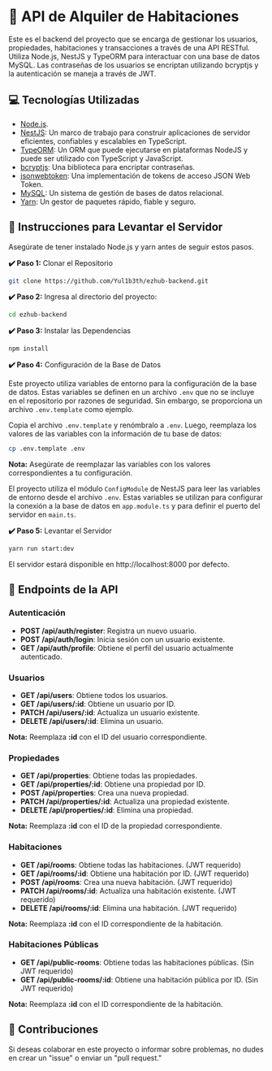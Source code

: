 # 🚀 API de Alquiler de Habitaciones

Este es el backend del proyecto que se encarga de gestionar los usuarios, propiedades, habitaciones y transacciones a través de una API RESTful. Utiliza Node.js, NestJS y TypeORM para interactuar con una base de datos MySQL. Las contraseñas de los usuarios se encriptan utilizando bcryptjs y la autenticación se maneja a través de JWT.

## 💻 Tecnologías Utilizadas

- [Node.js](https://nodejs.org/).
- [NestJS](https://nestjs.com/): Un marco de trabajo para construir aplicaciones de servidor eficientes, confiables y escalables en TypeScript.
- [TypeORM](https://typeorm.io/): Un ORM que puede ejecutarse en plataformas NodeJS y puede ser utilizado con TypeScript y JavaScript.
- [bcryptjs](https://docs.nestjs.com/security/encryption-and-hashing#hashing): Una biblioteca para encriptar contraseñas.
- [jsonwebtoken](https://docs.nestjs.com/security/authentication#jwt-token): Una implementación de tokens de acceso JSON Web Token.
- [MySQL](https://www.mysql.com/): Un sistema de gestión de bases de datos relacional.
- [Yarn](https://yarnpkg.com/): Un gestor de paquetes rápido, fiable y seguro.

## 📌 Instrucciones para Levantar el Servidor

Asegúrate de tener instalado Node.js y yarn antes de seguir estos pasos.

**✔️ Paso 1:** Clonar el Repositorio

```bash
git clone https://github.com/Yul1b3th/ezhub-backend.git
```

**✔️ Paso 2:** Ingresa al directorio del proyecto:

```bash
cd ezhub-backend
```

**✔️ Paso 3:** Instalar las Dependencias

```bash
npm install
```

**✔️ Paso 4:** Configuración de la Base de Datos

Este proyecto utiliza variables de entorno para la configuración de la base de datos. Estas variables se definen en un archivo `.env` que no se incluye en el repositorio por razones de seguridad. Sin embargo, se proporciona un archivo `.env.template` como ejemplo.

Copia el archivo `.env.template` y renómbralo a `.env`. Luego, reemplaza los valores de las variables con la información de tu base de datos:

```bash
cp .env.template .env
```

**Nota:** Asegúrate de reemplazar las variables con los valores correspondientes a tu configuración.

El proyecto utiliza el módulo `ConfigModule` de NestJS para leer las variables de entorno desde el archivo `.env`. Estas variables se utilizan para configurar la conexión a la base de datos en `app.module.ts` y para definir el puerto del servidor en `main.ts`.

**✔️ Paso 5:** Levantar el Servidor

```bash
yarn run start:dev
```

El servidor estará disponible en http://localhost:8000 por defecto.

## 🚧 Endpoints de la API

### Autenticación

- **POST /api/auth/register**: Registra un nuevo usuario.
- **POST /api/auth/login**: Inicia sesión con un usuario existente.
- **GET /api/auth/profile**: Obtiene el perfil del usuario actualmente autenticado.

### Usuarios

- **GET /api/users**: Obtiene todos los usuarios.
- **GET /api/users/:id**: Obtiene un usuario por ID.
- **PATCH /api/users/:id**: Actualiza un usuario existente.
- **DELETE /api/users/:id**: Elimina un usuario.

**Nota:** Reemplaza **:id** con el ID del usuario correspondiente.

### Propiedades

- **GET /api/properties**: Obtiene todas las propiedades.
- **GET /api/properties/:id**: Obtiene una propiedad por ID.
- **POST /api/properties**: Crea una nueva propiedad.
- **PATCH /api/properties/:id**: Actualiza una propiedad existente.
- **DELETE /api/properties/:id**: Elimina una propiedad.

**Nota:** Reemplaza **:id** con el ID de la propiedad correspondiente.

### Habitaciones

- **GET /api/rooms**: Obtiene todas las habitaciones. (JWT requerido)
- **GET /api/rooms/:id**: Obtiene una habitación por ID. (JWT requerido)
- **POST /api/rooms**: Crea una nueva habitación. (JWT requerido)
- **PATCH /api/rooms/:id**: Actualiza una habitación existente. (JWT requerido)
- **DELETE /api/rooms/:id**: Elimina una habitación. (JWT requerido)

**Nota:** Reemplaza **:id** con el ID correspondiente de la habitación.

### Habitaciones Públicas

- **GET /api/public-rooms**: Obtiene todas las habitaciones públicas. (Sin JWT requerido)
- **GET /api/public-rooms/:id**: Obtiene una habitación pública por ID. (Sin JWT requerido)

**Nota:** Reemplaza **:id** con el ID correspondiente de la habitación.

## 🤝 Contribuciones

Si deseas colaborar en este proyecto o informar sobre problemas, no dudes en crear un "issue" o enviar un "pull request."
